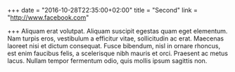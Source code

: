 +++
date = "2016-10-28T22:35:00+02:00"
title = "Second"
link = "http://www.facebook.com"

+++
Aliquam erat volutpat. Aliquam suscipit egestas quam eget elementum. Nam turpis eros, vestibulum a efficitur vitae, sollicitudin ac erat. Maecenas laoreet nisi et dictum consequat. Fusce bibendum, nisl in ornare rhoncus, est enim faucibus felis, a scelerisque nibh mauris et orci. Praesent ac metus lacus. Nullam tempor fermentum odio, quis mollis ipsum sagittis non.
